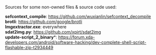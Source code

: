 Sources for some non-owned files & source code used:

**sefcontext_compile**: https://github.com/wuxianlin/sefcontext_decompile<br>
**brotli**: https://github.com/google/brotli<br>
**Imgextractor.exe**: everywhere<br>
**sdat2img.py**: https://github.com/xpirt/sdat2img<br>
**update-script_2_binary***: https://forum.xda-developers.com/android/software-hacking/dev-complete-shell-script-flashable-zip-t2934449<br>
